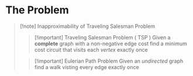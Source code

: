 # The Problem

>[!note] Inapproximability of Traveling Salesman Problem
>
>>[!important] Traveling Salesman Problem ( TSP )
>>Given a **complete** graph with a non-negative edge cost find a minimum cost circuit that visits each *vertex* exactly once
>>
>
>>[!important] Eulerian Path Problem
>>Given an *undirected* graph find a walk visting every edge exactly once
>>

